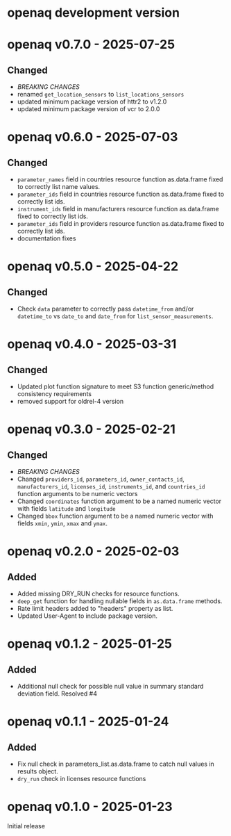 # openaq development version

# openaq v0.7.0 - 2025-07-25

## Changed

- *BREAKING CHANGES*
- renamed `get_location_sensors` to `list_locations_sensors`
- updated minimum package version of httr2 to v1.2.0
- updated minimum package version of vcr to 2.0.0

# openaq v0.6.0 - 2025-07-03

## Changed

- `parameter_names` field in countries resource function as.data.frame fixed to correctly list name values.
- `parameter_ids` field in countries resource function as.data.frame fixed to correctly list ids.
- `instrument_ids` field in manufacturers resource function as.data.frame fixed to correctly list ids.
- `parameter_ids` field in providers resource function as.data.frame fixed to correctly list ids.
- documentation fixes

# openaq v0.5.0 - 2025-04-22

## Changed

- Check `data` parameter to correctly pass `datetime_from` and/or `datetime_to`
 vs `date_to` and `date_from` for `list_sensor_measurements`.

# openaq v0.4.0 - 2025-03-31

## Changed

- Updated plot function signature to meet S3 function generic/method consistency requirements
- removed support for oldrel-4 version

# openaq v0.3.0 - 2025-02-21

## Changed

- *BREAKING CHANGES*
- Changed `providers_id`, `parameters_id`, `owner_contacts_id`,
`manufacturers_id`, `licenses_id`, `instruments_id`, and `countries_id` function
arguments to be numeric vectors
- Changed `coordinates` function argument to be a named numeric vector with
fields `latitude` and `longitude`
- Changed `bbox` function argument to be a named numeric vector with fields
`xmin`, `ymin`, `xmax` and `ymax`.

# openaq v0.2.0 - 2025-02-03

## Added

- Added missing DRY_RUN checks for resource functions.
- `deep_get` function for handling nullable fields in `as.data.frame` methods.
- Rate limit headers added to "headers" property as list.
- Updated User-Agent to include package version.

# openaq v0.1.2 - 2025-01-25

## Added

- Additional null check for possible null value in summary standard
deviation field. Resolved #4

# openaq v0.1.1 - 2025-01-24

## Added

- Fix null check in parameters_list.as.data.frame to catch null values in
results object.
- `dry_run` check in licenses resource functions

# openaq v0.1.0 - 2025-01-23

Initial release
